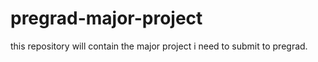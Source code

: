 # pregrad-major-project
this repository will contain the major project  i need to submit to pregrad.
